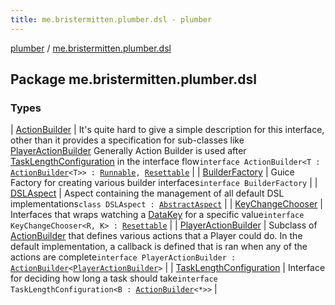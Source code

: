 ```yaml
---
title: me.bristermitten.plumber.dsl - plumber
---
```


[plumber](../index.html) / [me.bristermitten.plumber.dsl](./index.html)

## Package me.bristermitten.plumber.dsl

### Types

| [ActionBuilder](-action-builder/index.html) | It's quite hard to give a simple description for this interface, other than it provides a specification for sub-classes like [PlayerActionBuilder](-player-action-builder/index.html) Generally Action Builder is used after [TaskLengthConfiguration](-task-length-configuration/index.html) in the interface flow`interface ActionBuilder<T : `[`ActionBuilder`](-action-builder/index.html)`<T>> : `[`Runnable`](https://docs.oracle.com/javase/6/docs/api/java/lang/Runnable.html)`, `[`Resettable`](../me.bristermitten.plumber.struct/-resettable/index.html) |
| [BuilderFactory](-builder-factory/index.html) | Guice Factory for creating various builder interfaces`interface BuilderFactory` |
| [DSLAspect](-d-s-l-aspect/index.html) | Aspect containing the management of all default DSL implementations`class DSLAspect : `[`AbstractAspect`](../me.bristermitten.plumber.aspect/-abstract-aspect/index.html) |
| [KeyChangeChooser](-key-change-chooser/index.html) | Interfaces that wraps watching a [DataKey](../me.bristermitten.plumber.struct.key/-data-key/index.html) for a specific value`interface KeyChangeChooser<R, K> : `[`Resettable`](../me.bristermitten.plumber.struct/-resettable/index.html) |
| [PlayerActionBuilder](-player-action-builder/index.html) | Subclass of [ActionBuilder](-action-builder/index.html) that defines various actions that a Player could do. In the default implementation, a callback is defined that is ran when any of the actions are complete`interface PlayerActionBuilder : `[`ActionBuilder`](-action-builder/index.html)`<`[`PlayerActionBuilder`](-player-action-builder/index.html)`>` |
| [TaskLengthConfiguration](-task-length-configuration/index.html) | Interface for deciding how long a task should take`interface TaskLengthConfiguration<B : `[`ActionBuilder`](-action-builder/index.html)`<*>>` |

